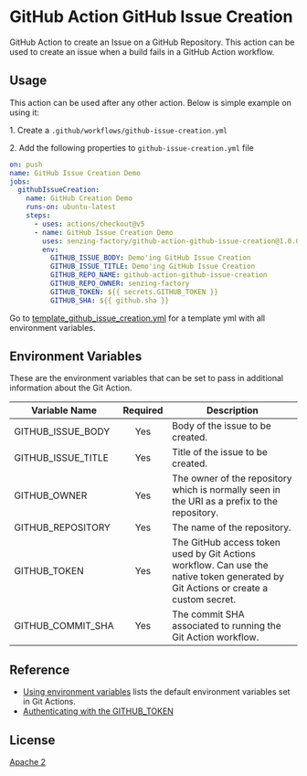 # GitHub Action GitHub Issue Creation

GitHub Action to create an Issue on a GitHub Repository. This action can be used to create an issue when a build fails in a GitHub Action workflow.

## Usage

This action can be used after any other action. Below is simple example on using it:

1\. Create a `.github/workflows/github-issue-creation.yml`

2\. Add the following properties to `github-issue-creation.yml` file

```yaml
on: push
name: GitHub Issue Creation Demo
jobs:
  githubIssueCreation:
    name: GitHub Creation Demo
    runs-on: ubuntu-latest
    steps:
      - uses: actions/checkout@v5
      - name: GitHub Issue Creation Demo
        uses: senzing-factory/github-action-github-issue-creation@1.0.0
        env:
          GITHUB_ISSUE_BODY: Demo'ing GitHub Issue Creation
          GITHUB_ISSUE_TITLE: Demo'ing GitHub Issue Creation
          GITHUB_REPO_NAME: github-action-github-issue-creation
          GITHUB_REPO_OWNER: senzing-factory
          GITHUB_TOKEN: ${{ secrets.GITHUB_TOKEN }}
          GITHUB_SHA: ${{ github.sha }}
```

Go to [template_github_issue_creation.yml] for a template yml with all environment variables.

## Environment Variables

These are the environment variables that can be set to pass in additional information about the Git Action.

| Variable Name      | Required | Description                                                                                                                        |
| ------------------ | :------: | ---------------------------------------------------------------------------------------------------------------------------------- |
| GITHUB_ISSUE_BODY  |   Yes    | Body of the issue to be created.                                                                                                   |
| GITHUB_ISSUE_TITLE |   Yes    | Title of the issue to be created.                                                                                                  |
| GITHUB_OWNER       |   Yes    | The owner of the repository which is normally seen in the URI as a prefix to the repository.                                       |
| GITHUB_REPOSITORY  |   Yes    | The name of the repository.                                                                                                        |
| GITHUB_TOKEN       |   Yes    | The GitHub access token used by Git Actions workflow. Can use the native token generated by Git Actions or create a custom secret. |
| GITHUB_COMMIT_SHA  |   Yes    | The commit SHA associated to running the Git Action workflow.                                                                      |

## Reference

- [Using environment variables] lists the default environment variables set in Git Actions.
- [Authenticating with the GITHUB_TOKEN]

## License

[Apache 2]

[Apache 2]: LICENSE
[Authenticating with the GITHUB_TOKEN]: https://help.github.com/en/actions/automating-your-workflow-with-github-actions/authenticating-with-the-github_token
[template_github_issue_creation.yml]: deployment/github-actions/template_github_issue_creation.yml
[Using environment variables]: https://help.github.com/en/actions/automating-your-workflow-with-github-actions/using-environment-variables
